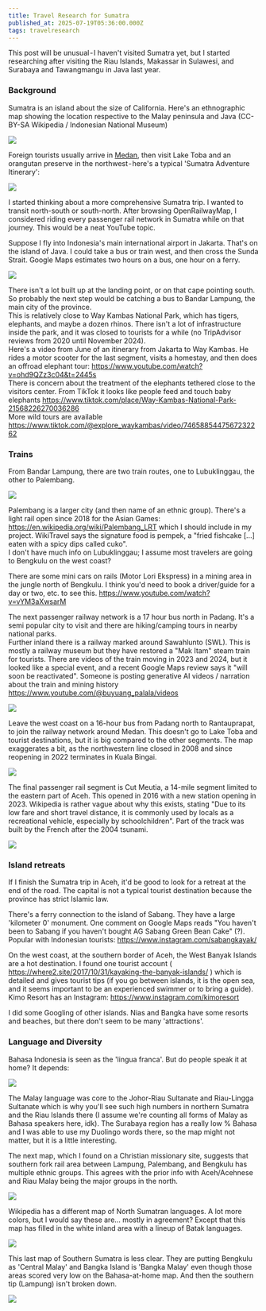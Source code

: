 ```yaml
---
title: Travel Research for Sumatra
published_at: 2025-07-19T05:36:00.000Z
tags: travelresearch
---
```

This post will be unusual - I haven't visited Sumatra yet, but I started  researching after visiting the Riau Islands, Makassar in Sulawesi, and Surabaya and Tawangmangu in Java last year.

### Background

Sumatra is an island about the size of California. Here's an ethnographic map showing the location respective to the Malay peninsula and Java (CC-BY-SA Wikipedia / Indonesian National Museum)

<img src="/blog-images/sumatra1.png"/><br/>

Foreign tourists usually arrive in [Medan](https://www.youtube.com/watch?v=e_Vb1uOW_LA), then visit Lake Toba and an orangutan preserve in the northwest - here's a typical 'Sumatra Adventure Itinerary':

<img src="/blog-images/sumatra2.gif"/><br/>

I started thinking about a more comprehensive Sumatra trip. I wanted  to transit north-south or south-north. After browsing OpenRailwayMap, I considered riding every passenger rail network in Sumatra while on that journey. This would be a neat YouTube topic.

Suppose I fly into Indonesia's main international airport in Jakarta. That's on the island of Java. I could take a bus or train west, and then cross the Sunda Strait. Google Maps estimates two hours on a bus, one hour on a ferry.

<img src="/blog-images/sumatra3.png"/><br/>

There isn't a lot built up at the landing point, or on that cape pointing south. So probably the next step would be catching a bus to Bandar Lampung, the main city of the province.<br/>
This is relatively close to Way Kambas National Park, which has tigers, elephants, and maybe a dozen rhinos. There isn't a lot of infrastructure inside the park, and it was closed to tourists for a while (no TripAdvisor reviews from 2020 until November 2024).<br/>
Here's a video from June of an itinerary from Jakarta to Way Kambas. He rides a motor scooter for the last segment, visits a homestay, and then does an offroad elephant tour: https://www.youtube.com/watch?v=ohd9QZz3c04&t=2445s<br/>
There is concern about the treatment of the elephants tethered close to the visitors center. From TikTok it looks like people feed and touch baby elephants  https://www.tiktok.com/place/Way-Kambas-National-Park-21568226270036286 <br/>
More wild tours are available https://www.tiktok.com/@explore_waykambas/video/7465885447567232262

### Trains

From Bandar Lampung, there are two train routes, one to Lubuklinggau, the other to Palembang.

<img src="/blog-images/sumatra4.png"/><br/>

Palembang is a larger city (and then name of an ethnic group). There's a light rail open since 2018 for the Asian Games: https://en.wikipedia.org/wiki/Palembang_LRT which I should include in my project. WikiTravel says the signature food is pempek, a "fried fishcake […] eaten with a spicy dips called cuko".<br/>
I don't have much info on Lubuklinggau; I assume most travelers are going to Bengkulu on the west coast?

There are some mini cars on rails (Motor Lori Ekspress) in a mining area in the jungle north of Bengkulu. I think you'd need to book a driver/guide for a day or two, etc. to see this. https://www.youtube.com/watch?v=vYM3aXwsarM

The next passenger railway network is a 17 hour bus north in Padang. It's a semi popular city to visit and there are hiking/camping tours in nearby national parks.<br/>
Further inland there is a railway marked around Sawahlunto (SWL). This is mostly a railway museum but they have restored a "Mak Itam" steam train for tourists. There are videos of the train moving in 2023 and 2024, but it looked like a special event, and a recent Google Maps review says it "will soon be reactivated". Someone is posting generative AI videos / narration about the train and mining history https://www.youtube.com/@buyuang_palala/videos

<img src="/blog-images/sumatra5.png"/><br/>

Leave the west coast on a 16-hour bus from Padang north to Rantauprapat, to join the railway network around Medan. This doesn't go to Lake Toba and tourist destinations, but it is big compared to the other segments. The map exaggerates a bit, as the northwestern line closed in 2008 and since reopening in 2022 terminates in Kuala Bingai.

<img src="/blog-images/sumatra6.png"/><br/>

The final passenger rail segment is Cut Meutia, a 14-mile segment limited to the eastern part of Aceh. This opened in 2016 with a new station opening in 2023. Wikipedia is rather vague about why this exists, stating "Due to its low fare and short travel distance, it is commonly used by locals as a recreational vehicle, especially by schoolchildren". Part of the track was built by the French after the 2004 tsunami.

<img src="/blog-images/sumatra7.png"/><br/>

### Island retreats

If I finish the Sumatra trip in Aceh, it'd be good to look for a retreat at the end of the road. The capital is not a typical tourist destination because the province has strict Islamic law.

There's a ferry connection to the island of Sabang. They have a large 'kilometer 0' monument. One comment on Google Maps reads "You haven't been to Sabang if you haven't bought AG Sabang Green Bean Cake" (?). Popular with Indonesian tourists: https://www.instagram.com/sabangkayak/

On the west coast, at the southern border of Aceh, the West Banyak Islands are a hot destination. I found one tourist account ( https://where2.site/2017/10/31/kayaking-the-banyak-islands/ ) which is detailed and gives tourist tips (if you go between islands, it is the open sea, and it seems important to be an experienced swimmer or to bring a guide). Kimo Resort has an Instagram: https://www.instagram.com/kimoresort

I did some Googling of other islands. Nias and Bangka have some resorts and beaches, but there don't seem to be many 'attractions'.

### Language and Diversity

Bahasa Indonesia is seen as the 'lingua franca'. But do people speak it at home? It depends:

<img src="/blog-images/sumatra8.png"/><br/>

The Malay language was core to the Johor-Riau Sultanate and Riau-Lingga Sultanate which is why you'll see such high numbers in northern Sumatra and the Riau Islands there (I assume we're counting all forms of Malay as Bahasa speakers here, idk). The Surabaya region has a really low % Bahasa and I was able to use my Duolingo words there, so the map might not matter, but it is a little interesting.

The next map, which I found on a Christian missionary site, suggests that southern fork rail area between Lampung, Palembang, and Bengkulu has multiple ethnic groups. This agrees with the prior info with Aceh/Acehnese and Riau Malay being the major groups in the north.

<img src="/blog-images/sumatranine.jpg"/><br/>

Wikipedia has a different map of North Sumatran languages.  A lot more colors, but I would say these are… mostly in agreement? Except that this map has filled in the white inland area with a lineup of Batak languages.

<img src="/blog-images/sumatraten.png"/><br/>

This last map of Southern Sumatra is less clear. They are putting Bengkulu as 'Central Malay' and Bangka Island is 'Bangka Malay' even though those areas scored very low on the Bahasa-at-home map. And then the southern tip (Lampung) isn't broken down.

<img src="/blog-images/sumatra11.png"/><br/>


<br/>
<br/>
<br/>
